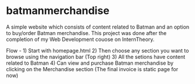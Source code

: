 # batmanmerchandise
A simple website which consists of content related to Batman and an option to buy/order Batman merchandise.
This project was done after the completion of my Web Development couose on InternTheory.

Flow - 1) Start with homepage.html
       2) Then choose any section you want to browse using the navigation bar (Top right)
       3) All the setions have content related to Batman
       4) Can view and purchase Batman merchandise by clicking on the Merchandise section (The final invoice is static page for now)
